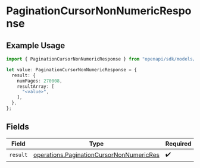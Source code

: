 # PaginationCursorNonNumericResponse

## Example Usage

```typescript
import { PaginationCursorNonNumericResponse } from "openapi/sdk/models/operations";

let value: PaginationCursorNonNumericResponse = {
  result: {
    numPages: 270008,
    resultArray: [
      "<value>",
    ],
  },
};
```

## Fields

| Field                                                                                                       | Type                                                                                                        | Required                                                                                                    | Description                                                                                                 |
| ----------------------------------------------------------------------------------------------------------- | ----------------------------------------------------------------------------------------------------------- | ----------------------------------------------------------------------------------------------------------- | ----------------------------------------------------------------------------------------------------------- |
| `result`                                                                                                    | [operations.PaginationCursorNonNumericRes](../../../sdk/models/operations/paginationcursornonnumericres.md) | :heavy_check_mark:                                                                                          | N/A                                                                                                         |